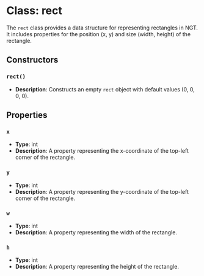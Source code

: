 # Class: rect

The `rect` class provides a data structure for representing rectangles in NGT. It includes properties for the position (x, y) and size (width, height) of the rectangle.

## Constructors

### `rect()`
- **Description**: Constructs an empty `rect` object with default values (0, 0, 0, 0).

## Properties

### `x`
- **Type**: int
- **Description**: A property representing the x-coordinate of the top-left corner of the rectangle.

### `y`
- **Type**: int
- **Description**: A property representing the y-coordinate of the top-left corner of the rectangle.

### `w`
- **Type**: int
- **Description**: A property representing the width of the rectangle.

### `h`
- **Type**: int
- **Description**: A property representing the height of the rectangle.
